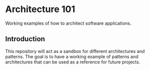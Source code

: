 # Architecture 101

Working examples of how to architect software applications.

## Introduction
This repository will act as a sandbox for different architectures and patterns. The goal is to have a working example of patterns and architectures that can be used as a reference for future projects.